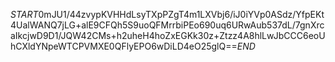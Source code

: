 $START$0mJU1/44zvypKVHHdLsyTXpPZgT4m1LXVbj6/iJ0iYVp0ASdz/YfpEKt4UalWANQ7jLG+alE9CFQh5S9uoQFMrrbiPEo690uq6URwAub537dL/7gnXrcaIkcjwD9D1/JQW42CMs+h2uheH4hoZxEGKk30z+Ztzz4A8hlLwJbCCC6eoUhCXldYNpeWTCPVMXE0QFlyEPO6wDiLD4eO25glQ==$END$